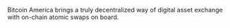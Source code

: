 

Bitcoin America brings a truly decentralized way of digital asset exchange  with on-chain atomic swaps on board.
